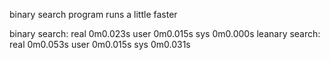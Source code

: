 binary search program runs a little faster

binary search:
real    0m0.023s
user    0m0.015s
sys     0m0.000s
leanary search:
real    0m0.053s
user    0m0.015s
sys     0m0.031s


